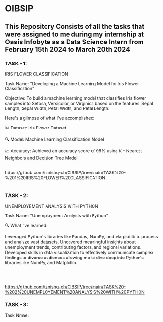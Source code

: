 # OIBSIP

## This Repository Consists of all the tasks that were assigned to me during my internship at Oasis Infobyte as a Data Science Intern from February 15th 2024 to March 20th 2024

### TASK - 1:
IRIS FLOWER CLASSIFICATION

Task Name: "Developing a Machine Learning Model for Iris Flower Classification"

Objective: To build a machine learning model that classifies Iris flower samples into Setosa, Versicolor, or Virginica based on the features: Sepal Length, Sepal Width, Petal Width, and Petal Length.

Here's a glimpse of what I've accomplished:

📊 Dataset: Iris Flower Dataset

🔍 Model: Machine Learning Classification Model

📈 Accuracy: Achieved an accuracy score of 95% using K - Nearest Neighbors and Decision Tree Model

<br>
https://github.com/tanishq-ch/OIBSIP/tree/main/TASK%20-%201%20IRIS%20FLOWER%20CLASSIFICATION

<br>
<br>
  
### TASK - 2:
UNEMPLOYEMENT ANALYSIS WITH PYTHON

Task Name: "Unemployment Analysis with Python"

🔍 What I've learned:

Leveraged Python's libraries like Pandas, NumPy, and Matplotlib to process and analyze vast datasets. Uncovered meaningful insights about unemployment trends, contributing factors, and regional variations. Developed skills in data visualization to effectively communicate complex findings to diverse audiences allowing me to dive deep into Python's libraries like NumPy, and Matplotlib.

<br>
<br>

https://github.com/tanishq-ch/OIBSIP/tree/main/TASK%20-%202%20UNEMPLOYEMENT%20ANALYSIS%20WITH%20PYTHON


### TASK - 3:

Task Nmae: 

